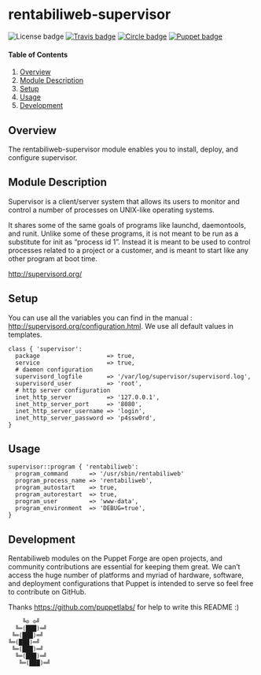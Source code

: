 # rentabiliweb-supervisor

![License badge][license-img] [![Travis badge][travis-img]][travis-url] [![Circle badge][circle-img]][circle-url] [![Puppet badge][puppet-img]][puppet-url]

#### Table of Contents

1. [Overview](#overview)
2. [Module Description](#module-description)
3. [Setup](#setup)
4. [Usage](#usage)
5. [Development](#development)

## Overview

The rentabiliweb-supervisor module enables you to install, deploy, and configure
supervisor.

## Module Description

Supervisor  is a  client/server  system that  allows its  users  to monitor  and
control a number of processes on UNIX-like operating systems.

It shares  some of  the same  goals of programs  like launchd,  daemontools, and
runit. Unlike some of these programs, it is  not meant to be run as a substitute
for init as “process id 1”. Instead it  is meant to be used to control processes
related to a project or a customer, and is meant to start like any other program
at boot time.

http://supervisord.org/

## Setup

You   can   use   all  the   variables   you   can   find   in  the   manual   :
http://supervisord.org/configuration.html.   We  use   all  default   values  in
templates.

```puppet
class { 'supervisor':
  package                   => true,
  service                   => true,
  # daemon configuration
  supervisord_logfile       => '/var/log/supervisor/supervisord.log',
  supervisord_user          => 'root',
  # http server configuration
  inet_http_server          => '127.0.0.1',
  inet_http_server_port     => '8080',
  inet_http_server_username => 'login',
  inet_http_server_password => 'p4ssw0rd',
}
```

## Usage

```puppet
supervisor::program { 'rentabiliweb':
  program_command      => '/usr/sbin/rentabiliweb'
  program_process_name => 'rentabiliweb',
  program_autostart    => true,
  program_autorestart  => true,
  program_user         => 'www-data',
  program_environment  => 'DEBUG=true',
}
```

## Development

Rentabiliweb  modules on  the  Puppet  Forge are  open  projects, and  community
contributions are  essential for keeping  them great.  We can’t access  the huge
number  of   platforms  and  myriad   of  hardware,  software,   and  deployment
configurations that  Puppet is intended to  serve so feel free  to contribute on
GitHub.

Thanks https://github.com/puppetlabs/ for help to write this README :)

```
    ╚⊙ ⊙╝
  ╚═(███)═╝
 ╚═(███)═╝
╚═(███)═╝
 ╚═(███)═╝
  ╚═(███)═╝
   ╚═(███)═╝
```

[license-img]: https://img.shields.io/badge/licence-ISC-blue.svg "Licence"
[travis-img]: https://travis-ci.org/rentabiliweb/puppet-supervisor.svg?branch=master "Travis CI"
[travis-url]: https://travis-ci.org/rentabiliweb/puppet-supervisor "Travis CI"
[circle-img]: https://circleci.com/gh/rentabiliweb/puppet-supervisor.svg?style=shield&circle-token=f4c4ad07d49a9b67ca7f6c866b01acfd5ae03f01 "Circle CI"
[circle-url]: https://circleci.com/gh/rentabiliweb/puppet-supervisor "Circle CI"
[puppet-img]: https://img.shields.io/puppetforge/dt/rentabiliweb/supervisor.svg "Puppet Forge"
[puppet-url]: https://forge.puppetlabs.com/rentabiliweb/supervisor "Puppet Forge"
